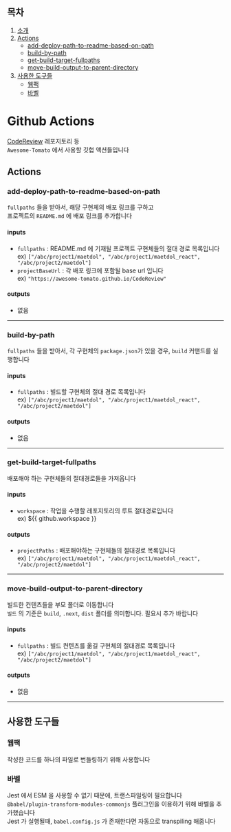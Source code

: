 ## 목차
1. [소개](#github-actions)
2. [Actions](#actions)
    * [add-deploy-path-to-readme-based-on-path](#add-deploy-path-to-readme-based-on-path)
    * [build-by-path](#build-by-path)
    * [get-build-target-fullpaths](#get-build-target-fullpaths)
    * [move-build-output-to-parent-directory](#move-build-output-to-parent-directory)
3. [사용한 도구들](#사용한-도구들)
    * [웹팩](#웹팩)
    * [바벨](#바벨)


# Github Actions

[CodeReview](https://github.com/Awesome-Tomato/CodeReview) 레포지토리 등 <br>
`Awesome-Tomato` 에서 사용할 깃헙 액션들입니다


## Actions

### add-deploy-path-to-readme-based-on-path
`fullpaths` 들을 받아서, 해당 구현체의 배포 링크를 구하고<br>
프로젝트의 `README.md` 에 배포 링크를 추가합니다

#### inputs
- `fullpaths` : README.md 에 기재될 프로젝트 구현체들의 절대 경로 목록입니다 <br>
                ex) `["/abc/project1/maetdol", "/abc/project1/maetdol_react", "/abc/project2/maetdol"]`
- `projectBaseUrl` : 각 배포 링크에 포함될 base url 입니다 <br>
                     ex) `"https://awesome-tomato.github.io/CodeReview"`
#### outputs
- 없음

---

### build-by-path
`fullpaths` 들을 받아서, 각 구현체의 `package.json`가 있을 경우, `build` 커맨드를 실행합니다

#### inputs
- `fullpaths` : 빌드할 구현체의 절대 경로 목록입니다 <br>
                ex) `["/abc/project1/maetdol", "/abc/project1/maetdol_react", "/abc/project2/maetdol"]`
#### outputs
- 없음

---

### get-build-target-fullpaths
배포해야 하는 구현체들의 절대경로들을 가져옵니다

#### inputs
- `workspace` : 작업을 수행할 레포지토리의 루트 절대경로입니다 <br>
                ex) ${{ github.workspace }}
#### outputs
- `projectPaths` : 배포해야하는 구현체들의 절대경로 목록입니다 <br>
                   ex) `["/abc/project1/maetdol", "/abc/project1/maetdol_react", "/abc/project2/maetdol"]`

---

### move-build-output-to-parent-directory
빌드한 컨텐츠들을 부모 폴더로 이동합니다 <br>
`빌드` 의 기준은 `build`, `.next`, `dist` 폴더를 의미합니다. 필요시 추가 바랍니다

#### inputs
- `fullpaths` : 빌드 컨텐츠를 옮길 구현체의 절대경로 목록입니다 <br>
                ex) `["/abc/project1/maetdol", "/abc/project1/maetdol_react", "/abc/project2/maetdol"]`
#### outputs
- 없음

---

## 사용한 도구들

### 웹팩

작성한 코드를 하나의 파일로 번들링하기 위해 사용합니다

### 바벨

Jest 에서 ESM 을 사용할 수 없기 때문에, 트랜스파일링이 필요합니다 <br/>
`@babel/plugin-transform-modules-commonjs` 플러그인을 이용하기 위해 바벨을 추가했습니다 <br/>
Jest 가 실행될때, `babel.config.js` 가 존재한다면 자동으로 transpiling 해줍니다

